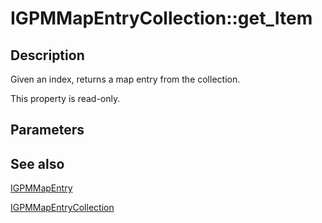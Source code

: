 # IGPMMapEntryCollection::get_Item

## Description

Given an index, returns a map entry from the collection.

This property is read-only.

## Parameters

## See also

[IGPMMapEntry](https://learn.microsoft.com/previous-versions/windows/desktop/api/gpmgmt/nn-gpmgmt-igpmmapentry)

[IGPMMapEntryCollection](https://learn.microsoft.com/previous-versions/windows/desktop/api/gpmgmt/nn-gpmgmt-igpmmapentrycollection)